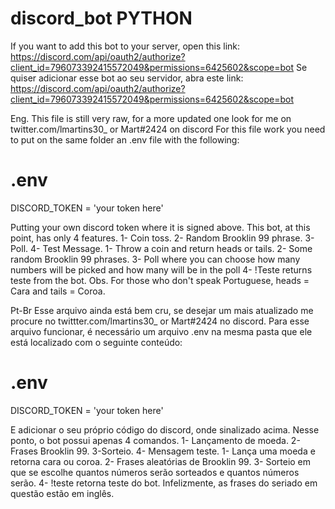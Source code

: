 # discord_bot PYTHON
If you want to add this bot to your server, open this link: https://discord.com/api/oauth2/authorize?client_id=796073392415572049&permissions=6425602&scope=bot
Se quiser adicionar esse bot ao seu servidor, abra este link: https://discord.com/api/oauth2/authorize?client_id=796073392415572049&permissions=6425602&scope=bot


Eng.
This file is still very raw, for a more updated one look for me on twitter.com/lmartins30_ or Mart#2424 on discord
For this file work you need to put on the same folder an .env file with the following: 

  # .env
  DISCORD_TOKEN = 'your token here' 

Putting your own discord token where it is signed above.
This bot, at this point, has only 4 features. 1- Coin toss. 2- Random Brooklin 99 phrase. 3- Poll. 4- Test Message.
1- Throw a coin and return heads or tails.
2- Some random Brooklin 99 phrases.
3- Poll where you can choose how many numbers will be picked and how many will be in the poll
4- !Teste returns teste from the bot.
Obs. For those who don't speak Portuguese, heads = Cara and tails = Coroa.

Pt-Br
Esse arquivo ainda está bem cru, se desejar um mais atualizado me procure no twittter.com/lmartins30_ or Mart#2424 no discord.
Para esse arquivo funcionar, é necessário um arquivo .env na mesma pasta que ele está localizado com o seguinte conteúdo:


  # .env
  DISCORD_TOKEN = 'your token here' 

E adicionar o seu próprio código do discord, onde sinalizado acima.
Nesse ponto, o bot possui apenas 4 comandos. 1- Lançamento de moeda. 2- Frases Brooklin 99. 3-Sorteio. 4- Mensagem teste.
1- Lança uma moeda e retorna cara ou coroa.
2- Frases aleatórias de Brooklin 99.
3- Sorteio em que se escolhe quantos números serão sorteados e quantos números serão.
4- !teste retorna teste do bot.
Infelizmente, as frases do seriado em questão estão em inglês.
